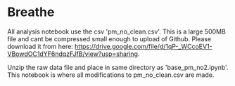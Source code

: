 # Breathe

All analysis notebook use the csv 'pm_no_clean.csv'. This is a large 500MB file and cant be compressed small enough to upload of Github. Please download it from here: https://drive.google.com/file/d/1qP-_WCcoEV1-VBowdOC1dYF6ndqzFJfB/view?usp=sharing.

Unzip the raw data file and place in same directory as 'base_pm_no2.ipynb'. This notebook is where all modifications to pm_no_clean.csv are made.


